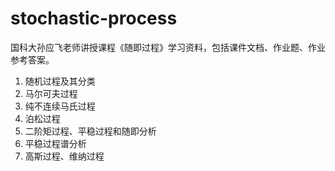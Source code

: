 # stochastic-process

国科大孙应飞老师讲授课程《随即过程》学习资料，包括课件文档、作业题、作业参考答案。

1. 随机过程及其分类
2. 马尔可夫过程
3. 纯不连续马氏过程
4. 泊松过程
5. 二阶矩过程、平稳过程和随即分析
6. 平稳过程谱分析
7. 高斯过程、维纳过程

